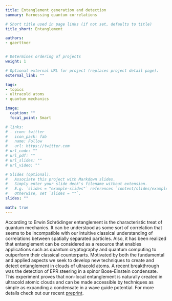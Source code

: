 ```yaml
---
title: Entanglement generation and detection
summary: Harnessing quantum correlations

# Short title used in page links (if not set, defaults to title)
title_short: Entanglement

authors:
- gaerttner


# Determines ordering of projects
weight: 1

# Optional external URL for project (replaces project detail page).
external_link: ""

tags:
- topics
- ultracold atoms
- quantum mechanics

image:
  caption: ""
  focal_point: Smart

# links:
# - icon: twitter
#   icon_pack: fab
#   name: Follow
#   url: https://twitter.com
# url_code: ""
# url_pdf: ""
# url_slides: ""
# url_video: ""

# Slides (optional).
#   Associate this project with Markdown slides.
#   Simply enter your slide deck's filename without extension.
#   E.g. `slides = "example-slides"` references `content/slides/example-slides.md`.
#   Otherwise, set `slides = ""`.
slides: ""

math: true
---
```


According to Erwin Schrödinger entanglement is the characteristic treat of quantum mechanics. It can be understood as some sort of correlation that seems to be incompatible with our intuitive classical understanding of correlations between spatially separated particles. Also, it has been realized that entanglement can be considered as a resource that enables applications such as quantum cryptography and quantum computing to outperform their classical counterparts. Motivated by both the fundamental and applied aspects we seek to develop new techniques to create and detect entanglement in clouds of ultracold atoms. A recent breakthrough was the detection of EPR steering in a spinor Bose-Einstein condensate. This experiment proves that non-local entanglement is naturally created in ultracold atomic clouds and can be made accessible by techniques as simple as expanding a condensate in a wave guide potential. For more details check out our recent [preprint](https://arxiv.org/abs/1708.02407).
